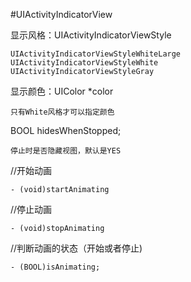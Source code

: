 #UIActivityIndicatorView
 
 显示风格：UIActivityIndicatorViewStyle 
 	
	UIActivityIndicatorViewStyleWhiteLarge
	UIActivityIndicatorViewStyleWhite
	UIActivityIndicatorViewStyleGray 

 显示颜色：UIColor *color

	只有White风格才可以指定颜色

 BOOL   hidesWhenStopped;  
 
	停止时是否隐藏视图，默认是YES
	

//开始动画

	- (void)startAnimating   

//停止动画
	
	- (void)stopAnimating

//判断动画的状态（开始或者停止)
  
	- (BOOL)isAnimating; 